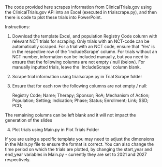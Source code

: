 The code provided here scrapes information from ClinicalTrials.gov using the ClinicalTrials.gov API into an Excel (executed in trialscrape.py), and then there is code to plot these trials into PowerPoint.

Instructions:

1. Download the template Excel, and population Registry Code column with relevant NCT trials for scraping. Only trials with an NCT-code can be automatically scraped. For a trial with an NCT code, ensure that 'Yes' is in the respective row of the 'IncludeScrape' column. For trials without an NCT number, information can be included manually, but you need to ensure that the following columns are not empty / null (below). For manually inputted trials, leave the 'IncludeScrape' column blank.

2. Scrape trial information using trialscrape.py in Trial Scrape folder

3. Ensure that for each row the following columns are not empty / null:

      Registry Code;
      Name;
  Therapy;
  Sponsor;
  RoA;
  Mechanism of Action;
  Population;
  Setting;
  Indication;
  Phase;
  Status;
  Enrollment;
  Link;
  SSD;
  PCD;

  The remaining columns can be left blank and it will not impact the generation of the slides

4. Plot trials using Main.py in Plot Trials Folder

  If you are using a specific template you may need to adjust the dimensions in the Main.py file to ensure the format is correct. You can also change the time period on which the trials are plotted, by changing the start_year and end_year variables in Main.py - currently   they are set to 2021 and 2027 respectively.
